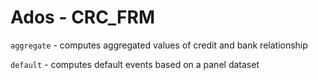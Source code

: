 # Ados - CRC_FRM

`aggregate` - computes aggregated values of credit and bank relationship

`default` - computes default events based on a panel dataset
